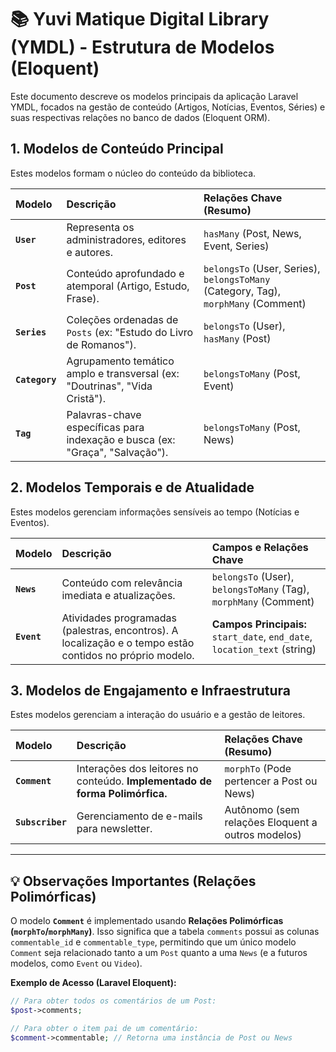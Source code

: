 # 📚 Yuvi Matique Digital Library (YMDL) - Estrutura de Modelos (Eloquent)

Este documento descreve os modelos principais da aplicação Laravel YMDL, focados na gestão de conteúdo (Artigos, Notícias, Eventos, Séries) e suas respectivas relações no banco de dados (Eloquent ORM).

## 1. Modelos de Conteúdo Principal

Estes modelos formam o núcleo do conteúdo da biblioteca.

| Modelo         | Descrição                                                                    | Relações Chave (Resumo)                                                            |
| :------------- | :--------------------------------------------------------------------------- | :--------------------------------------------------------------------------------- |
| **`User`**     | Representa os administradores, editores e autores.                           | `hasMany` (Post, News, Event, Series)                                              |
| **`Post`**     | Conteúdo aprofundado e atemporal (Artigo, Estudo, Frase).                    | `belongsTo` (User, Series), `belongsToMany` (Category, Tag), `morphMany` (Comment) |
| **`Series`**   | Coleções ordenadas de `Posts` (ex: "Estudo do Livro de Romanos").            | `belongsTo` (User), `hasMany` (Post)                                               |
| **`Category`** | Agrupamento temático amplo e transversal (ex: "Doutrinas", "Vida Cristã").   | `belongsToMany` (Post, Event)                                                      |
| **`Tag`**      | Palavras-chave específicas para indexação e busca (ex: "Graça", "Salvação"). | `belongsToMany` (Post, News)                                                       |

## 2. Modelos Temporais e de Atualidade

Estes modelos gerenciam informações sensíveis ao tempo (Notícias e Eventos).

| Modelo      | Descrição                                                                                                | Campos e Relações Chave                                                   |
| :---------- | :------------------------------------------------------------------------------------------------------- | :------------------------------------------------------------------------ |
| **`News`**  | Conteúdo com relevância imediata e atualizações.                                                         | `belongsTo` (User), `belongsToMany` (Tag), `morphMany` (Comment)          |
| **`Event`** | Atividades programadas (palestras, encontros). A localização e o tempo estão contidos no próprio modelo. | **Campos Principais:** `start_date`, `end_date`, `location_text` (string) |

## 3. Modelos de Engajamento e Infraestrutura

Estes modelos gerenciam a interação do usuário e a gestão de leitores.

| Modelo           | Descrição                                                                   | Relações Chave (Resumo)                           |
| :--------------- | :-------------------------------------------------------------------------- | :------------------------------------------------ |
| **`Comment`**    | Interações dos leitores no conteúdo. **Implementado de forma Polimórfica.** | `morphTo` (Pode pertencer a Post ou News)         |
| **`Subscriber`** | Gerenciamento de e-mails para newsletter.                                   | Autônomo (sem relações Eloquent a outros modelos) |

---

## 💡 Observações Importantes (Relações Polimórficas)

O modelo **`Comment`** é implementado usando **Relações Polimórficas (`morphTo`/`morphMany`)**. Isso significa que a tabela `comments` possui as colunas `commentable_id` e `commentable_type`, permitindo que um único modelo `Comment` seja relacionado tanto a um `Post` quanto a uma `News` (e a futuros modelos, como `Event` ou `Video`).

**Exemplo de Acesso (Laravel Eloquent):**

```php
// Para obter todos os comentários de um Post:
$post->comments;

// Para obter o item pai de um comentário:
$comment->commentable; // Retorna uma instância de Post ou News
```
